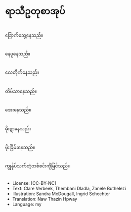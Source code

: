 # ရာသီဥတုစာအုပ်

##
ခြောက်သွေ့နေသည်။

##
နေပူနေသည်။

##
လေတိုက်နေသည်။

##
တိမ်သာနေသည်။

##
အေးနေသည်။

##
မိုးရွာနေသည်။

##
မိုးခြိမ်းနေသည်။

##
ကျွန်ုပ်သက်တံ့တစ်စင်းကိုမြင်သည်။

##
* License: [CC-BY-NC]
* Text: Clare Verbeek, Thembani Dladla, Zanele Buthelezi
* Illustration: Sandra McDougall, Ingrid Schechter
* Translation: Naw Thazin Hpway
* Language: my
